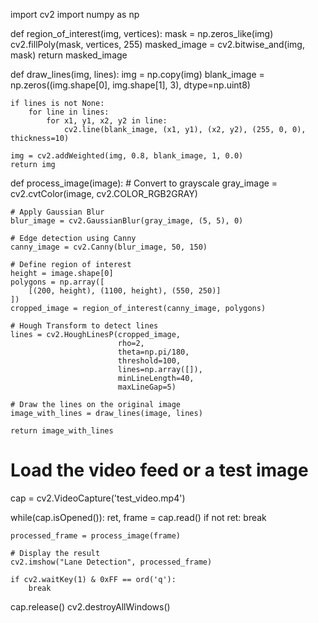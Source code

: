 import cv2
import numpy as np

def region_of_interest(img, vertices):
    mask = np.zeros_like(img)
    cv2.fillPoly(mask, vertices, 255)
    masked_image = cv2.bitwise_and(img, mask)
    return masked_image

def draw_lines(img, lines):
    img = np.copy(img)
    blank_image = np.zeros((img.shape[0], img.shape[1], 3), dtype=np.uint8)

    if lines is not None:
        for line in lines:
            for x1, y1, x2, y2 in line:
                cv2.line(blank_image, (x1, y1), (x2, y2), (255, 0, 0), thickness=10)

    img = cv2.addWeighted(img, 0.8, blank_image, 1, 0.0)
    return img

def process_image(image):
    # Convert to grayscale
    gray_image = cv2.cvtColor(image, cv2.COLOR_RGB2GRAY)
    
    # Apply Gaussian Blur
    blur_image = cv2.GaussianBlur(gray_image, (5, 5), 0)
    
    # Edge detection using Canny
    canny_image = cv2.Canny(blur_image, 50, 150)
    
    # Define region of interest
    height = image.shape[0]
    polygons = np.array([
        [(200, height), (1100, height), (550, 250)]
    ])
    cropped_image = region_of_interest(canny_image, polygons)
    
    # Hough Transform to detect lines
    lines = cv2.HoughLinesP(cropped_image, 
                            rho=2, 
                            theta=np.pi/180, 
                            threshold=100, 
                            lines=np.array([]), 
                            minLineLength=40, 
                            maxLineGap=5)
    
    # Draw the lines on the original image
    image_with_lines = draw_lines(image, lines)
    
    return image_with_lines

# Load the video feed or a test image
cap = cv2.VideoCapture('test_video.mp4')

while(cap.isOpened()):
    ret, frame = cap.read()
    if not ret:
        break
    
    processed_frame = process_image(frame)
    
    # Display the result
    cv2.imshow("Lane Detection", processed_frame)
    
    if cv2.waitKey(1) & 0xFF == ord('q'):
        break

cap.release()
cv2.destroyAllWindows()
